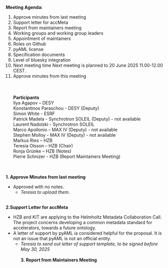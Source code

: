 **Meeting Agenda:**
1. Approve minutes from last meeting 
2. Support letter for accMeta 
3. Report from maintainers meeting 
4. Working groups and working group leaders 
5. Appointment of maintainers  
6. Roles on Github 
7. pyAML license 
8. Specification documents 
9. Level of bluesky integration 
10. Next meeting time Next meeting is planned to 20 June 2025 11.00-12.00 CEST. 
11. Approve minutes from this meeting 
<br><br> 
<br><br> 
**Participants**  
Ilya Agapov – DESY    
Konstantinos Paraschou - DESY (Deputy)    
Simon White - ESRF    
Patrick Madela - Synchrotron SOLEIL (Deputy) - not available     
Laurent Nadolski - Synchrotron SOLEIL    
Marco Apollonio – MAX IV (Deputy) - not available     
Stephen Molloy - MAX IV (Deputy) - not available     
Markus Ries – HZB    
Teresia Olsson – HZB (Chair)   
Ronja Grünke – HZB (Notes)     
Pierre Schnizer - HZB (Report Maintainers Meeting)    
<br><br>

**1. Approve Minutes from last meeting**
- Approved with no notes. 
  - *Teresia to upload them*.
<br><br>

**2.Support Letter for accMeta**
- HZB and KIT are applying to the Helmholtz Metadata Collaboration Call. The project concerns developing a common metadata standard for accelerators, towards a future ontology.
- A letter of support by pyAML ia considered helpful for the proposal. It is not an issue that pyAML is not an official entity.
  - *Teresia to send out letter of support template, to be signed before May 30, 2025*
<br><br>
**3. Report from Maintainers Meeting**

     



